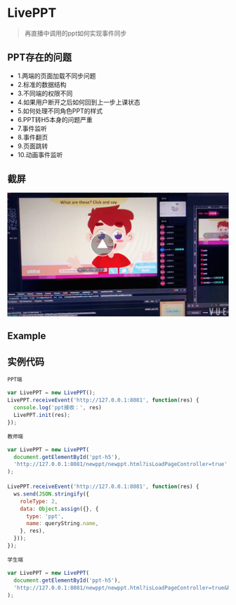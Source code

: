 # LivePPT
> 再直播中调用的ppt如何实现事件同步

## PPT存在的问题
* 1.两端的页面加载不同步问题
* 2.标准的数据结构
* 3.不同端的权限不同
* 4.如果用户断开之后如何回到上一步上课状态
* 5.如何处理不同角色PPT的样式
* 6.PPT转H5本身的问题严重
* 7.事件监听
* 8.事件翻页
* 9.页面跳转
* 10.动画事件监听

## 截屏
[![Watch the video](./assets/ss.png)](./assets/video.mp4)

## Example

## 实例代码
`PPT端`

```js
var LivePPT = new LivePPT();
LivePPT.receiveEvent('http://127.0.0.1:8081', function(res) {
  console.log('ppt接收：', res)
  LivePPT.init(res);
});
```

`教师端`

```js
var LivePPT = new LivePPT(
  document.getElementById('ppt-h5'),
  'http://127.0.0.1:8081/newppt/newppt.html?isLoadPageController=true',
);

LivePPT.receiveEvent('http://127.0.0.1:8081', function(res) {
  ws.send(JSON.stringify({
    roleType: 2,
    data: Object.assign({}, {
      type: 'ppt',
      name: queryString.name,
    }, res),
  }));
});
```

`学生端`

```js
var LivePPT = new LivePPT(
  document.getElementById('ppt-h5'),
  'http://127.0.0.1:8081/newppt/newppt.html?isLoadPageController=true&hideCustomPage=true',
);
```
